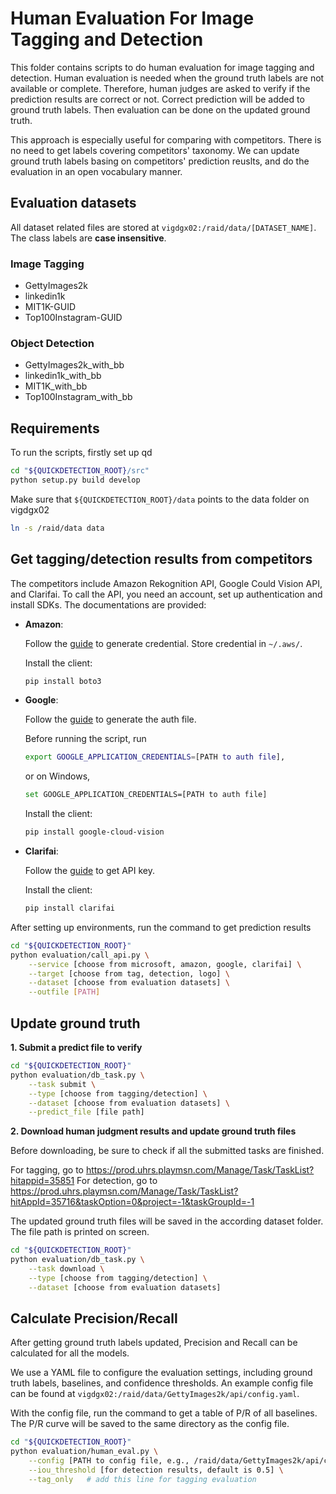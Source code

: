 # Human Evaluation For Image Tagging and Detection
This folder contains scripts to do human evaluation for image tagging and detection.
Human evaluation is needed when the ground truth labels are not available or complete.
Therefore, human judges are asked to verify if the prediction results are correct or
not. Correct prediction will be added to ground truth labels. Then evaluation
can be done on the updated ground truth.

This approach is especially useful for comparing with competitors. There is no
need to get labels covering competitors' taxonomy. We can update ground truth
labels basing on competitors' prediction reuslts, and do the evaluation in an
open vocabulary manner.

## Evaluation datasets
All dataset related files are stored at `vigdgx02:/raid/data/[DATASET_NAME]`.
The class labels are **case insensitive**.
### Image Tagging
- GettyImages2k
- linkedin1k
- MIT1K-GUID
- Top100Instagram-GUID
### Object Detection
- GettyImages2k_with_bb
- linkedin1k_with_bb
- MIT1K_with_bb
- Top100Instagram_with_bb

## Requirements
To run the scripts, firstly set up qd
```bash
cd "${QUICKDETECTION_ROOT}/src"
python setup.py build develop

```
Make sure that `${QUICKDETECTION_ROOT}/data` points to the data folder on
vigdgx02
```bash
ln -s /raid/data data
```

## Get tagging/detection results from competitors

The competitors include Amazon Rekognition API, Google Could Vision API, and Clarifai.
To call the API, you need an account, set up authentication and
install SDKs. The documentations are provided:

- **Amazon**:

   Follow the [guide](https://docs.aws.amazon.com/rekognition/latest/dg/labels-detect-labels-image.html) to generate credential.
   Store credential in `~/.aws/`.

   Install the client:
   ```bash
   pip install boto3
   ```

- **Google**:

   Follow the [guide](https://cloud.google.com/vision/docs/detecting-objects) to
   generate the auth file.

   Before running the script, run
   ```bash
   export GOOGLE_APPLICATION_CREDENTIALS=[PATH to auth file],
   ```
    or on Windows,
   ```bash
   set GOOGLE_APPLICATION_CREDENTIALS=[PATH to auth file]
   ```

   Install the client:
   ```bash
   pip install google-cloud-vision
   ```

- **Clarifai**:

   Follow the [guide](https://docs.clarifai.com/) to get API key.

   Install the client:
   ```bash
   pip install clarifai
   ```


After setting up environments, run the command to get prediction results
```bash
cd "${QUICKDETECTION_ROOT}"
python evaluation/call_api.py \
    --service [choose from microsoft, amazon, google, clarifai] \
    --target [choose from tag, detection, logo] \
    --dataset [choose from evaluation datasets] \
    --outfile [PATH]
```

## Update ground truth
**1. Submit a predict file to verify**

```bash
cd "${QUICKDETECTION_ROOT}"
python evaluation/db_task.py \
    --task submit \
    --type [choose from tagging/detection] \
    --dataset [choose from evaluation datasets] \
    --predict_file [file path]
```

**2. Download human judgment results and update ground truth files**

Before downloading, be sure to check if all the submitted tasks are finished.

For tagging, go to <https://prod.uhrs.playmsn.com/Manage/Task/TaskList?hitappid=35851>
For detection, go to <https://prod.uhrs.playmsn.com/Manage/Task/TaskList?hitAppId=35716&taskOption=0&project=-1&taskGroupId=-1>

The updated ground truth files will be saved in the according dataset folder.
The file path is printed on screen.
```bash
cd "${QUICKDETECTION_ROOT}"
python evaluation/db_task.py \
    --task download \
    --type [choose from tagging/detection] \
    --dataset [choose from evaluation datasets]
```

## Calculate Precision/Recall
After getting ground truth labels updated, Precision and Recall can be
calculated for all the models.

We use a YAML file to configure the evaluation settings, including ground truth
labels, baselines, and confidence thresholds. An example config file can be
found at `vigdgx02:/raid/data/GettyImages2k/api/config.yaml`.

With the config file, run the command to get a table of P/R of all baselines.
The P/R curve will be saved to the same directory as the config file.
```bash
cd "${QUICKDETECTION_ROOT}"
python evaluation/human_eval.py \
    --config [PATH to config file, e.g., /raid/data/GettyImages2k/api/config.yaml] \
    --iou_threshold [for detection results, default is 0.5] \
    --tag_only   # add this line for tagging evaluation
```

